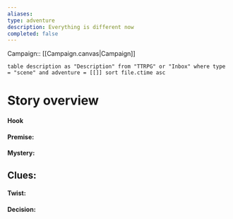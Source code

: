 ```yaml
---
aliases: 
type: adventure
description: Everything is different now
completed: false
---
```

Campaign:: [[Campaign.canvas|Campaign]]

```dataview
table description as "Description" from "TTRPG" or "Inbox" where type = "scene" and adventure = [[]] sort file.ctime asc
```

# Story overview


#### Hook
 

#### Premise: 


#### Mystery:


Clues:
- 

#### Twist:


#### Decision:



